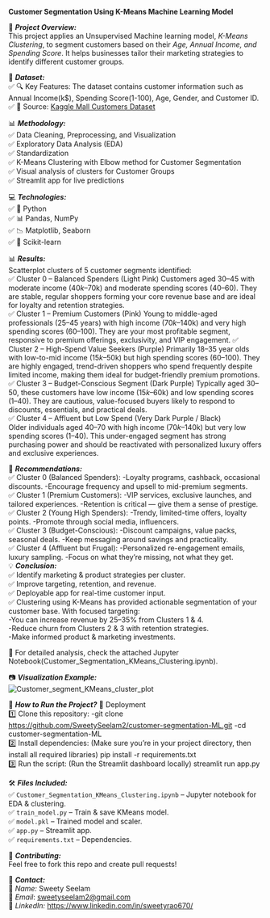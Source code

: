 
   **Customer Segmentation Using K-Means Machine Learning Model**

📝 ***Project Overview:***                                                                                                           
This project applies an Unsupervised Machine learning model, *K-Means Clustering*, to segment customers based on their *Age, Annual Income, and Spending Score*. It helps businesses tailor their marketing strategies to identify different customer groups.

📂 ***Dataset:***                                                                                                                                        
✅ 🔍 Key Features: The dataset contains customer information such as Annual Income(k$), Spending Score(1-100), Age, Gender, and Customer ID.                               
✅ 📄 Source: [Kaggle Mall Customers Dataset](https://www.kaggle.com/vjchoudhary7/customer-segmentation-tutorial-in-python)

📊 ***Methodology:***                                                                                                                                                   
✅ Data Cleaning, Preprocessing, and Visualization                                                                                                                         
✅ Exploratory Data Analysis (EDA)                                                                                                                                            
✅ Standardization                                                                                                                                                         
✅ K-Means Clustering with Elbow method for Customer Segmentation                                                                                                            
✅ Visual analysis of clusters for Customer Groups                                                                                                                            
✅ Streamlit app for live predictions                                                                                                                                        

💻 ***Technologies:***                                                                                                                                                        
✅ 🐍 Python  
✅ 📊 Pandas, NumPy  
✅ 📉 Matplotlib, Seaborn  
✅ 📡 Scikit-learn  

📊 ***Results:***                                                                                                                                                      
Scatterplot clusters of 5 customer segments identified:                                                                                                                     
✅ Cluster 0 – Balanced Spenders (Light Pink)
Customers aged 30–45 with moderate income ($40k–$70k) and moderate spending scores (40–60). They are stable, regular shoppers forming your core revenue base and are ideal for loyalty and retention strategies.                                                                                                                                       
✅ Cluster 1 – Premium Customers (Pink)
Young to middle-aged professionals (25–45 years) with high income ($70k–$140k) and very high spending scores (60–100). They are your most profitable segment, responsive to premium offerings, exclusivity, and VIP engagement.                                                                                                                           ✅ Cluster 2 – High-Spend Value Seekers (Purple)
Primarily 18–35 year olds with low-to-mid income ($15k–$50k) but high spending scores (60–100). They are highly engaged, trend-driven shoppers who spend frequently despite limited income, making them ideal for budget-friendly premium promotions.                                                                                                  
✅ Cluster 3 – Budget-Conscious Segment (Dark Purple)
Typically aged 30–50, these customers have low income ($15k–$60k) and low spending scores (1–40). They are cautious, value-focused buyers likely to respond to discounts, essentials, and practical deals.                                                                                                                                             
✅ Cluster 4 – Affluent but Low Spend (Very Dark Purple / Black)                                                                                                            
Older individuals aged 40–70 with high income ($70k–$140k) but very low spending scores (1–40). This under-engaged segment has strong purchasing power and should be reactivated with personalized luxury offers and exclusive experiences.                                                                                                        

🧠 ***Recommendations:***                                                                                                                                                     
✅ Cluster 0 (Balanced Spenders):
      -Loyalty programs, cashback, occasional discounts.
      -Encourage frequency and upsell to mid-premium segments.                                                                                                                
✅ Cluster 1 (Premium Customers):
      -VIP services, exclusive launches, and tailored experiences.                                                                                                                  -Retention is critical — give them a sense of prestige.
✅ Cluster 2 (Young High Spenders):
      -Trendy, limited-time offers, loyalty points.
      -Promote through social media, influencers.                                                                                                                             
✅ Cluster 3 (Budget-Conscious):
      -Discount campaigns, value packs, seasonal deals.
      -Keep messaging around savings and practicality.                                                                                                                        
✅ Cluster 4 (Affluent but Frugal):
      -Personalized re-engagement emails, luxury sampling.
      -Focus on what they’re missing, not what they get.                                                                                                                           
💡 ***Conclusion:***                                                                                                                                                          
✅ Identify marketing & product strategies per cluster.                                                                                                                       
✅ Improve targeting, retention, and revenue.                                                                                                                                 
✅ Deployable app for real-time customer input.                                                                                                                               
✅ Clustering using K-Means has provided actionable segmentation of your customer base. With focused targeting:                                                               
      -You can increase revenue by 25–35% from Clusters 1 & 4.                                                                                                                
      -Reduce churn from Clusters 2 & 3 with retention strategies.                                                                                                            
      -Make informed product & marketing investments.                                                                                                                         

📌 For detailed analysis, check the attached Jupyter Notebook(Customer_Segmentation_KMeans_Clustering.ipynb).                   

📷 ***Visualization Example:***                                                                                                                                               
![Customer_segment_KMeans_cluster_plot](https://github.com/user-attachments/assets/4aad82c4-b9a3-4d0a-b7e5-9aae31b63f39)

📜 ***How to Run the Project?***                                                                                                                                              🚀 Deployment                                                                                                                                                                
1️⃣ Clone this repository:
      -git clone https://github.com/SweetySeelam2/customer-segmentation-ML.git
      -cd customer-segmentation-ML                                                                                                                                           
2️⃣ Install dependencies: (Make sure you’re in your project directory, then install all required libraries)
      pip install -r requirements.txt                                                                                                                                       
3️⃣ Run the script: (Run the Streamlit dashboard locally)
      streamlit run app.py                                                                                                                                                    

🛠️ ***Files Included:***                                                                                                                                                    
✅ `Customer_Segmentation_KMeans_Clustering.ipynb` – Jupyter notebook for EDA & clustering.                                                                                 
✅ `train_model.py` – Train & save KMeans model.                                                                                                                            
✅ `model.pkl` – Trained model and scaler.                                                                                                                                   
✅ `app.py` – Streamlit app.                                                                                                                                                  
✅ `requirements.txt` – Dependencies.                                                                                                                                        

🤝 ***Contributing:***                                                                                                                                                 
Feel free to fork this repo and create pull requests!                                                                                                                      

📩 ***Contact:***                                                                                                                                                             
👤 *Name:* Sweety Seelam                                                                                                                                                   
📧 *Email*: sweetyseelam2@gmail.com                                                                                                                                         
🔗 *LinkedIn:* https://www.linkedin.com/in/sweetyrao670/
